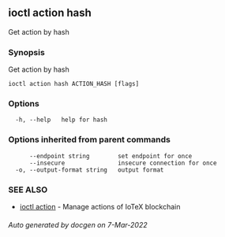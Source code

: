 ## ioctl action hash

Get action by hash

### Synopsis

Get action by hash

```
ioctl action hash ACTION_HASH [flags]
```

### Options

```
  -h, --help   help for hash
```

### Options inherited from parent commands

```
      --endpoint string        set endpoint for once
      --insecure               insecure connection for once
  -o, --output-format string   output format
```

### SEE ALSO

* [ioctl action](ioctl_action.md)	 - Manage actions of IoTeX blockchain

###### Auto generated by docgen on 7-Mar-2022
